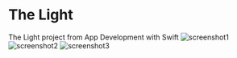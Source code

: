 # The  Light
The Light project from App Development with Swift
![screenshot1](https://github.com/isaevk/screenshots/blob/main/Снимок%20экрана%202022-01-07%20в%2021.06.57.png)
![screenshot2](https://github.com/isaevk/screenshots/blob/main/Снимок%20экрана%202022-01-07%20в%2021.07.12.png)
![screenshot3](https://github.com/isaevk/screenshots/blob/main/Снимок%20экрана%202022-01-07%20в%2021.07.24.png)
